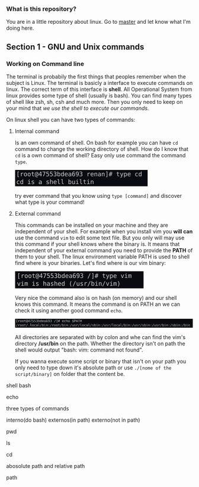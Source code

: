 ### What is this repository?

You are in a little repository about linux. Go to [master](https://github.com/renanzulian/linux) and let know what I'm doing here.

## Section 1 - GNU and Unix commands


### Working on Command line

The terminal is probabily the first things that peoples remember when the subject is Linux. The terminal is basicly a interface to execute commands on linux. The correct term of this interface is **shell**. All Operational System from linux provides some type of shell (usually is bash). You can find many types of shell like zsh, sh, csh and much more. Then you only need to keep on your mind that *we use the shell to execute our commands.*

On linux shell you can have two types of commands:

1. Internal command
    
    Is an own command of shell. On bash for example you can have `cd` command to change the working directory of shell. How do I know that `cd` is a own command of shell? Easy only use command the command `type`.
    
    ![type cd](./assets/type_cd.png)

    try ever command that you know using `type [command]` and discover what type is your command!

2. External command

    This commands can be installed on your machine and they are independent of your shell. For example when you install vim you **will can** use the command `vim` to edit some text file. But you only will may use this command if your shell knows where the binary is. It means that independent of your external command you need to provide the **PATH** of them to your shell. The linux environment variable PATH is used to shell find where is your binaries. Let's find where is our vim binary:

    ![type vim](./assets/type_vim.png)

    Very nice the command also is on hash (on memory) and our shell knows this command. It means the command is on PATH an we can check it using another good command `echo`.

    ![echo path](./assets/echo_path.png)

    All directories are separated with by colon and whe can find the vim's directory **/usr/bin** on the path. Whether the directory isn't on path the shell would output "bash: vim: command not found".

    If you wanna execute some script or binary that isn't on your path you only need to type down it's absolute path or use `./[nome of the script/binary]` on folder that the content be.



shell bash

echo

three types of commands

interno(do bash) externos(in path) externo(not in path)

pwd

ls

cd

abosolute path and relative path

path